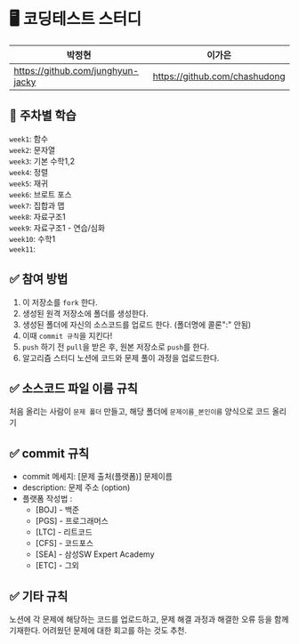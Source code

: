# 🖥 코딩테스트 스터디   

|박정현|이가은|
|------|---|
|https://github.com/junghyun-jacky|https://github.com/chashudong|


## 📌 주차별 학습
`week1`: 함수   
`week2`: 문자열   
`week3`: 기본 수학1,2   
`week4`: 정렬   
`week5`: 재귀   
`week6`: 브로트 포스   
`week7`: 집합과 맵   
`week8`: 자료구조1   
`week9`: 자료구조1 - 연습/심화   
`week10`: 수학1   
`week11`:   


## ✅ 참여 방법
1. 이 저장소를 `fork` 한다.
2. 생성된 원격 저장소에 폴더를 생성한다.
3. 생성된 폴더에 자신의 소스코드를 업로드 한다. (폴더명에 콜론":" 안됨)
4. 이때 `commit 규칙`을 지킨다!
5. `push` 하기 전 `pull`을 받은 후, 원본 저장소로 `push`를 한다.
6. 알고리즘 스터디 노션에 코드와 문제 풀이 과정을 업로드한다.


## ✅ 소스코드 파일 이름 규칙
처음 올리는 사람이 `문제 폴더` 만들고, 해당 폴더에 `문제이름_본인이름` 양식으로 코드 올리기


## ✅ commit 규칙
- commit 메세지: [문제 출처(플랫폼)] 문제이름
- description: 문제 주소 (option)
- 플랫폼 작성법 :
  - [BOJ] - 백준
  - [PGS] - 프로그래머스
  - [LTC] - 리트코드
  - [CFS] - 코드포스
  - [SEA] - 삼성SW Expert Academy
  - [ETC] - 그외


## ✅ 기타 규칙   
노션에 각 문제에 해당하는 코드를 업로드하고, 문제 해결 과정과 해결한 오류 등을 함께 기재한다.
어려웠던 문제에 대한 회고를 하는 것도 추천.
